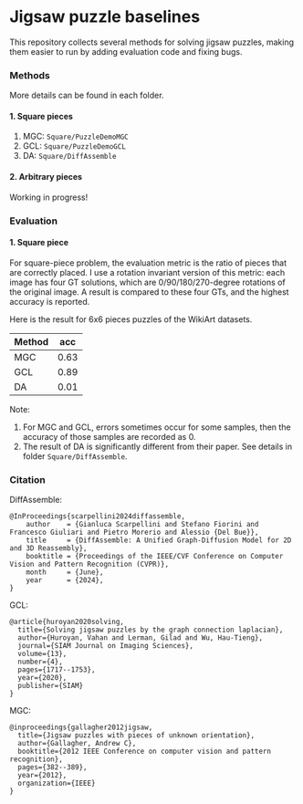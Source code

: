 # Jigsaw puzzle baselines

This repository collects several methods for solving jigsaw puzzles, making them easier to run by adding evaluation code and fixing bugs.





### Methods

More details can be found in each folder.
#### 1. Square pieces
1. MGC: `Square/PuzzleDemoMGC`
2. GCL:  `Square/PuzzleDemoGCL`
3. DA: `Square/DiffAssemble`




#### 2. Arbitrary pieces
Working in progress!




### Evaluation

#### 1. Square piece
For square-piece problem, the evaluation metric is the ratio of pieces that are correctly placed. I use a rotation invariant version of this metric: each image has four GT solutions, which are 0/90/180/270-degree rotations of the original image. A result is compared to these four GTs, and the highest accuracy is reported.

Here is the result for 6x6 pieces puzzles of the WikiArt datasets. 

| Method | acc |
| --- | --- |
|MGC | 0.63 |
|GCL | 0.89 |
|DA | 0.01 |

Note:
1. For MGC and GCL, errors sometimes occur for some samples, then the accuracy of those samples are recorded as 0.
2. The result of DA is significantly different from their paper. See details in folder `Square/DiffAssemble`.





### Citation

DiffAssemble:
```
@InProceedings{scarpellini2024diffassemble,
    author    = {Gianluca Scarpellini and Stefano Fiorini and Francesco Giuliari and Pietro Morerio and Alessio {Del Bue}},
    title     = {DiffAssemble: A Unified Graph-Diffusion Model for 2D and 3D Reassembly},
    booktitle = {Proceedings of the IEEE/CVF Conference on Computer Vision and Pattern Recognition (CVPR)},
    month     = {June},
    year      = {2024},
}
```

GCL:
```
@article{huroyan2020solving,
  title={Solving jigsaw puzzles by the graph connection laplacian},
  author={Huroyan, Vahan and Lerman, Gilad and Wu, Hau-Tieng},
  journal={SIAM Journal on Imaging Sciences},
  volume={13},
  number={4},
  pages={1717--1753},
  year={2020},
  publisher={SIAM}
}
```


MGC:
```
@inproceedings{gallagher2012jigsaw,
  title={Jigsaw puzzles with pieces of unknown orientation},
  author={Gallagher, Andrew C},
  booktitle={2012 IEEE Conference on computer vision and pattern recognition},
  pages={382--389},
  year={2012},
  organization={IEEE}
}
```
